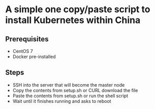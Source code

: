 # A simple one copy/paste script to install Kubernetes within China

## Prerequisites
* CentOS 7
* Docker pre-installed

## Steps
* SSH into the server that will become the master node
* Copy the contents from setup.sh or CURL download the file
* Paste the contents from setup.sh or run the shell script
* Wait until it finishes running and asks to reboot

